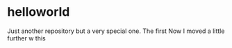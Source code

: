 # helloworld
Just another repository but a very special one. The first
Now I moved a little further w this
